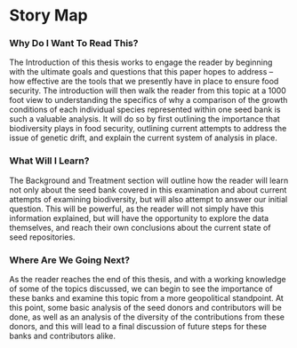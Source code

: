# Story Map

### Why Do I Want To Read This?

The Introduction of this thesis works to engage the reader by beginning with the ultimate goals and questions that this paper hopes to address – how effective are the tools that we presently have in place to ensure food security. The introduction will then walk the reader from this topic at a 1000 foot view to understanding the specifics of why a comparison of the growth conditions of each individual species represented within one seed bank is such a valuable analysis. It will do so by first outlining the importance that biodiversity plays in food security, outlining current attempts to address the issue of genetic drift, and explain the current system of analysis in place. 

### What Will I Learn?

The Background and Treatment section will outline how the reader will learn not only about the seed bank covered in this examination and about current attempts of examining biodiversity, but will also attempt to answer our initial question. This will be powerful, as the reader will not simply have this information explained, but will have the opportunity to explore the data themselves, and reach their own conclusions about the current state of seed repositories. 

### Where Are We Going Next? 

As the reader reaches the end of this thesis, and with a working knowledge of some of the topics discussed, we can begin to see the importance of these banks and examine this topic from a more geopolitical standpoint. At this point, some basic analysis of the seed donors and contributors will be done, as well as an analysis of the diversity of the contributions from these donors, and this will lead to a final discussion of future steps for these banks and contributors alike.  